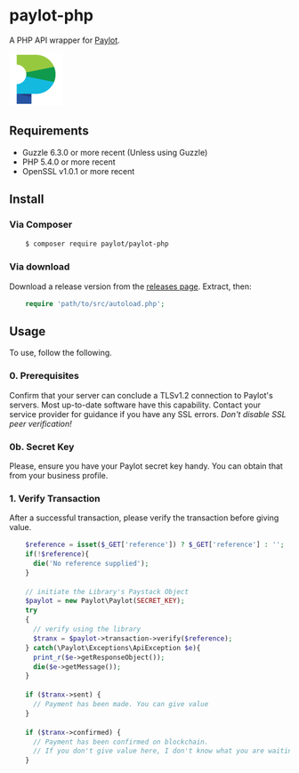 # paylot-php

A PHP API wrapper for [Paylot](https://paylot.co/).

[![Paylot](img/paylot.png?raw=true "Paylot")](https://paylot.co/)

## Requirements
- Guzzle 6.3.0 or more recent (Unless using Guzzle)
- PHP 5.4.0 or more recent
- OpenSSL v1.0.1 or more recent

## Install

### Via Composer

``` bash
    $ composer require paylot/paylot-php
```

### Via download

Download a release version from the [releases page](https://github.com/paylot/paylot-php/releases).
Extract, then:
``` php
    require 'path/to/src/autoload.php';
```

## Usage

To use, follow the following.

### 0. Prerequisites
Confirm that your server can conclude a TLSv1.2 connection to Paylot's servers. Most up-to-date software have this capability. Contact your service provider for guidance if you have any SSL errors.
*Don't disable SSL peer verification!*

### 0b. Secret Key
Please, ensure you have your Paylot secret key handy. You can obtain that from your business profile.

### 1. Verify Transaction
After a successful transaction, please verify the transaction before giving value.

```php
    $reference = isset($_GET['reference']) ? $_GET['reference'] : '';
    if(!$reference){
      die('No reference supplied');
    }

    // initiate the Library's Paystack Object
    $paylot = new Paylot\Paylot(SECRET_KEY);
    try
    {
      // verify using the library
      $tranx = $paylot->transaction->verify($reference);
    } catch(\Paylot\Exceptions\ApiException $e){
      print_r($e->getResponseObject());
      die($e->getMessage());
    }

    if ($tranx->sent) {
      // Payment has been made. You can give value
    }
    
    if ($tranx->confirmed) {
      // Payment has been confirmed on blockchain. 
      // If you don't give value here, I don't know what you are waiting for.
    }
```

